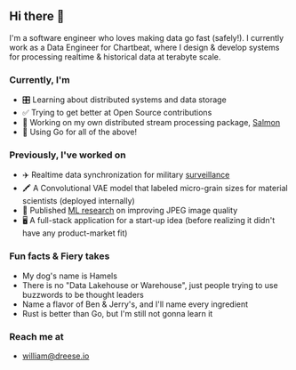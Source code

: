 ## Hi there 👋

I'm a software engineer who loves making data go fast (safely!). I currently work as a Data Engineer for Chartbeat, where I design & develop systems for processing realtime & historical data at terabyte scale.

### Currently, I'm
- 🎛 Learning about distributed systems and data storage
- ✅ Trying to get better at Open Source contributions
- 🐠 Working on my own distributed stream processing package, [Salmon](https://github.com/Dreeseaw/salmon "Be warned, it's a WIP")
- 🦦 Using Go for all of the above!

### Previously, I've worked on
- ✈️ Realtime data synchronization for military [surveillance](https://www.logostech.net/products/kestrel-block-ii/ "No weapons/targeting involved")
- 🖍 A Convolutional VAE model that labeled micro-grain sizes for material scientists (deployed internally)
- 🔬 Published [ML research](https://arxiv.org/pdf/1803.05863.pdf "Learned Neural Iterative Decoding for Lossy Image Compression Systems") on improving JPEG image quality
- 🖥 A full-stack application for a start-up idea (before realizing it didn't have any product-market fit)

### Fun facts & Fiery takes
- My dog's name is Hamels
- There is no "Data Lakehouse or Warehouse", just people trying to use buzzwords to be thought leaders
- Name a flavor of Ben & Jerry's, and I'll name every ingredient 
- Rust is better than Go, but I'm still not gonna learn it

### Reach me at
- william@dreese.io
